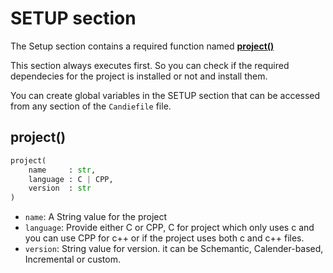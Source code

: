 
# SETUP section

The Setup section contains a required function named [__project()__](#project)

This section always executes first.
So you can check if the required dependecies for the project is installed or not and install them.

You can create global variables in the SETUP section that can be accessed from any section of the `Candiefile` file.

## project()
```py
project(
    name     : str,
    language : C | CPP,
    version  : str 
)
```
- `name`: A String value for the project<br>
- `language`: Provide either C or CPP, C for project which only uses c and you can use CPP for c++ or if the project uses both c and c++ files.<br>
- `version`: String value for version. it can be Schemantic, Calender-based, Incremental or custom.
